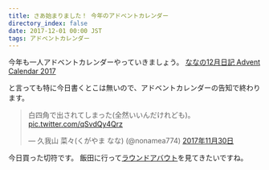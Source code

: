 ```yaml
---
title: さあ始まりました！ 今年のアドベントカレンダー
directory_index: false
date: 2017-12-01 00:00 JST
tags: アドベントカレンダー
---
```


今年も一人アドベントカレンダーやっていきましょう。
[ななの12月日記 Advent Calendar 2017](https://adventar.org/calendars/2621)

と言っても特に今日書くとこは無いので、アドベントカレンダーの告知で終わります。

<blockquote class="twitter-tweet" data-lang="ja"><p lang="ja" dir="ltr">白四角で出されてしまった(全然いいんだけれども)。 <a href="https://t.co/qSvdQy4Qrz">pic.twitter.com/qSvdQy4Qrz</a></p>&mdash; 久我山 菜々(くがやま なな) (@nonamea774) <a href="https://twitter.com/nonamea774/status/936075085571530754?ref_src=twsrc%5Etfw">2017年11月30日</a></blockquote>
<script async src="https://platform.twitter.com/widgets.js" charset="utf-8"></script>

今日買った切符です。
飯田に行って[ラウンドアバウト](https://www.city.iida.lg.jp/soshiki/29/raundoabautotorikumi-1.html)を見てきたいですね。
